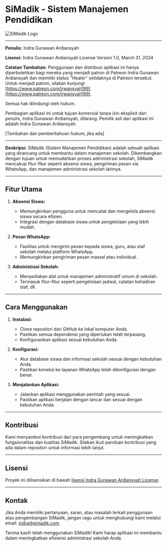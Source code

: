 # SiMadik - Sistem Manajemen Pendidikan

![SiMadik Logo](https://link.ke.logo.simadik)

---

**Penulis:** Indra Gunawan Ardiansyah

**Lisensi:** Indra Gunawan Ardiansyah License
Version 1.0, March 31, 2024

**Catatan Tambahan:**
Penggunaan dan distribusi aplikasi ini hanya diperbolehkan bagi mereka yang menjadi patron di Patreon Indra Gunawan Ardiansyah dan memiliki status "Healer" setidaknya di Patreon tersebut. Untuk menjadi patron, silakan kunjungi [https://www.patreon.com/irwansyah199](https://www.patreon.com/irwansyah199).

Semua hak dilindungi oleh hukum.

Pembagian aplikasi ini untuk tujuan komersial tanpa izin eksplisit dari penulis, Indra Gunawan Ardiansyah, dilarang. Pemilik asli dari aplikasi ini adalah Indra Gunawan Ardiansyah.

[Tambahan dan pemberitahuan hukum, jika ada]

---

**Deskripsi:**
SiMadik (Sistem Manajemen Pendidikan) adalah sebuah aplikasi yang dirancang untuk membantu dalam manajemen sekolah. Dikembangkan dengan tujuan untuk memudahkan proses administrasi sekolah, SiMadik mencakup fitur-fitur seperti absensi siswa, pengiriman pesan via WhatsApp, dan manajemen administrasi sekolah lainnya.

---

## Fitur Utama

1. **Absensi Siswa:**
   - Memungkinkan pengguna untuk mencatat dan mengelola absensi siswa secara efisien.
   - Integrasi dengan database siswa untuk pengelolaan yang lebih mudah.

2. **Pesan WhatsApp:**
   - Fasilitas untuk mengirim pesan kepada siswa, guru, atau staf sekolah melalui platform WhatsApp.
   - Memungkinkan pengiriman pesan massal atau individual.

3. **Administrasi Sekolah:**
   - Menyediakan alat untuk manajemen administratif umum di sekolah.
   - Termasuk fitur-fitur seperti pengelolaan jadwal, catatan kehadiran staf, dll.

---

## Cara Menggunakan

1. **Instalasi:**
   - Clone repositori dari GitHub ke lokal komputer Anda.
   - Pastikan semua dependensi yang diperlukan telah terpasang.
   - Konfigurasikan aplikasi sesuai kebutuhan Anda.

2. **Konfigurasi:**
   - Atur database siswa dan informasi sekolah sesuai dengan kebutuhan Anda.
   - Pastikan koneksi ke layanan WhatsApp telah dikonfigurasi dengan benar.

3. **Menjalankan Aplikasi:**
   - Jalankan aplikasi menggunakan perintah yang sesuai.
   - Pastikan aplikasi berjalan dengan lancar dan sesuai dengan kebutuhan Anda.

---

## Kontribusi

Kami menyambut kontribusi dari para pengembang untuk meningkatkan fungsionalitas dan kualitas SiMadik. Silakan ikuti panduan kontribusi yang ada dalam repositori untuk informasi lebih lanjut.

---

## Lisensi

Proyek ini dilisensikan di bawah [lisensi Indra Gunawan Ardiansyah License](#).

---

## Kontak

Jika Anda memiliki pertanyaan, saran, atau masalah terkait penggunaan atau pengembangan SiMadik, jangan ragu untuk menghubungi kami melalui email: [indra@simadik.com](mailto:nigun1998@gmail.com).

Terima kasih telah menggunakan SiMadik! Kami harap aplikasi ini membantu dalam meningkatkan efisiensi administrasi sekolah Anda.
